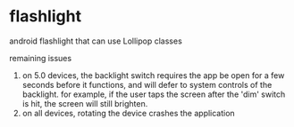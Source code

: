 # flashlight
android flashlight that can use Lollipop classes

remaining issues

1.  on 5.0 devices, the backlight switch requires the app be open for a few seconds before it functions, and will defer to system controls of the backlight.  for example, if the user taps the screen after the 'dim' switch is hit, the screen will still brighten.
2.  on all devices, rotating the device crashes the application
